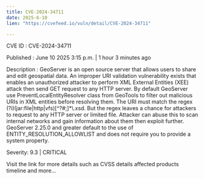 ```yaml
---
title: CVE-2024-34711
date: 2025-6-10
lien: "https://cvefeed.io/vuln/detail/CVE-2024-34711"

---
```


CVE ID : CVE-2024-34711

Published :  June 10
2025
3:15 p.m. | 1 hour
3 minutes ago

Description : GeoServer is an open source server that allows users to share and edit geospatial data. An improper URI validation vulnerability exists that enables an unauthorized attacker to perform XML External Entities (XEE) attack
then send GET request to any HTTP server. By default
GeoServer use PreventLocalEntityResolver class from GeoTools to filter out malicious URIs in XML entities before resolving them. The URI must match the regex (?i)(jar:file|http|vfs)[^?#;]*\\.xsd. But the regex leaves a chance for attackers to request to any HTTP server or limited file. Attacker can abuse this to scan internal networks and gain information about them then exploit further. GeoServer 2.25.0 and greater default to the use of ENTITY_RESOLUTION_ALLOWLIST and does not require you to provide a system property.

Severity: 9.3 | CRITICAL

Visit the link for more details
such as CVSS details
affected products
timeline
and more...
